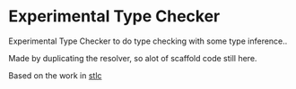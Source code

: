 # Experimental Type Checker
Experimental Type Checker to do type checking with some type inference..

Made by duplicating the resolver, so alot of scaffold code still here.

Based on the work in [stlc](../../../Simply%20Typed%20Lambda%20Calculus)